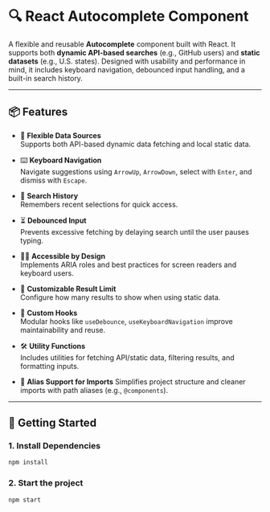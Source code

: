 # 🔍 React Autocomplete Component

A flexible and reusable **Autocomplete** component built with React. It supports both **dynamic API-based searches** (e.g., GitHub users) and **static datasets** (e.g., U.S. states). Designed with usability and performance in mind, it includes keyboard navigation, debounced input handling, and a built-in search history.

---

## 📦 Features

- 🔄 **Flexible Data Sources**  
  Supports both API-based dynamic data fetching and local static data.

- ⌨️ **Keyboard Navigation**  
  Navigate suggestions using `ArrowUp`, `ArrowDown`, select with `Enter`, and dismiss with `Escape`.

- 🧠 **Search History**  
  Remembers recent selections for quick access.

- ⏳ **Debounced Input**  
  Prevents excessive fetching by delaying search until the user pauses typing.

- 🧑‍🦯 **Accessible by Design**  
  Implements ARIA roles and best practices for screen readers and keyboard users.

- 🎯 **Customizable Result Limit**  
  Configure how many results to show when using static data.

- 🧩 **Custom Hooks**  
  Modular hooks like `useDebounce`, `useKeyboardNavigation` improve maintainability and reuse.

- 🛠 **Utility Functions**  
  Includes utilities for fetching API/static data, filtering results, and formatting inputs.

- 🧭 **Alias Support for Imports**
  Simplifies project structure and cleaner imports with path aliases (e.g., `@components`).

---

## 🚀 Getting Started

### 1. **Install Dependencies**

```bash
npm install
```

### 2. **Start the project**

```bash
npm start
```
